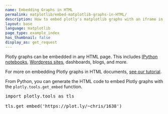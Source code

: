 ```yaml
---
name: Embedding Graphs in HTML
permalink: matplotlib/embed-matplotlib-graphs-in-HTML/
description: How to embed plotly's matplotlib graphs with an iframe in HTML.
layout: base
language: matplotlib
page_type: example_index
has_thumbnail: false
display_as: get_request
---
```


Plotly graphs can be embedded in any HTML page. This includes [IPython notebooks](https://plot.ly/ipython-notebooks/),
[Wordpress sites](https://wordpress.org/plugins/wp-plotly/), dashboards, blogs, and more.

For more on embedding Plotly graphs in HTML documents, [see our tutorial](https://plot.ly/how-to-embed-plotly-graphs-in-websites/).

From Python, you can generate the HTML code to embed Plotly graphs with the <code>plotly.tools.get_embed</code> function.


<pre>import plotly.tools as tls

tls.get_embed('https://plot.ly/~chris/1638')
</pre>

